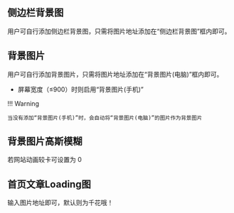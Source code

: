 ## 侧边栏背景图

用户可自行添加侧边栏背景图，只需将图片地址添加在“侧边栏背景图”框内即可。

## 背景图片

用户可自行添加背景图片，只需将图片地址添加在“背景图片(电脑)”框内即可。

- 屏幕宽度（≤900）时则启用“背景图片(手机)”

!!! Warning
    
    当没有添加“背景图片(手机)”时，会自动将“背景图片(电脑)”的图片作为背景图片

## 背景图片高斯模糊

若网站动画较卡可设置为 0

## 首页文章Loading图

输入图片地址即可，默认则为千花哦！